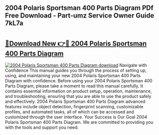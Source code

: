 ## 2004 Polaris Sportsman 400 Parts Diagram PDf Free Download - Part-umz Service Owner Guide 7kL7a

# <h2><a href="http://dfpnc9p.blite.top/?on=2004+Polaris+Sportsman+400+Parts+Diagram">🔗Download New 👉🔴 2004 Polaris Sportsman 400 Parts Diagram</a></h2>

[![2004 Polaris Sportsman 400 Parts Diagram download](https://i.imgur.com/lujVjoI.png)](http://dfpnc9p.blite.top/?on=2004+Polaris+Sportsman+400+Parts+Diagram)
Navigate with Confidence This manual guides you through the process of setting up, using, and maintaining your new 2004 Polaris Sportsman 400 Parts Diagram with confidence. Before using your 2004 Polaris Sportsman 400 Parts Diagram, please take a moment to read this manual carefully. It contains essential information on product setup, operation, maintenance, and troubleshooting, ensuring that you are able to use the product safely and effectively. 2004 Polaris Sportsman 400 Parts Diagram advanced features include object detection, fingerprint scanning, customizable profiles, and automated tasks, all of which can be accessed and customized through the user interface. Your Success is Our Goal 2004 Polaris Sportsman 400 Parts Diagram. We are committed to providing you with the tools and support you need.
